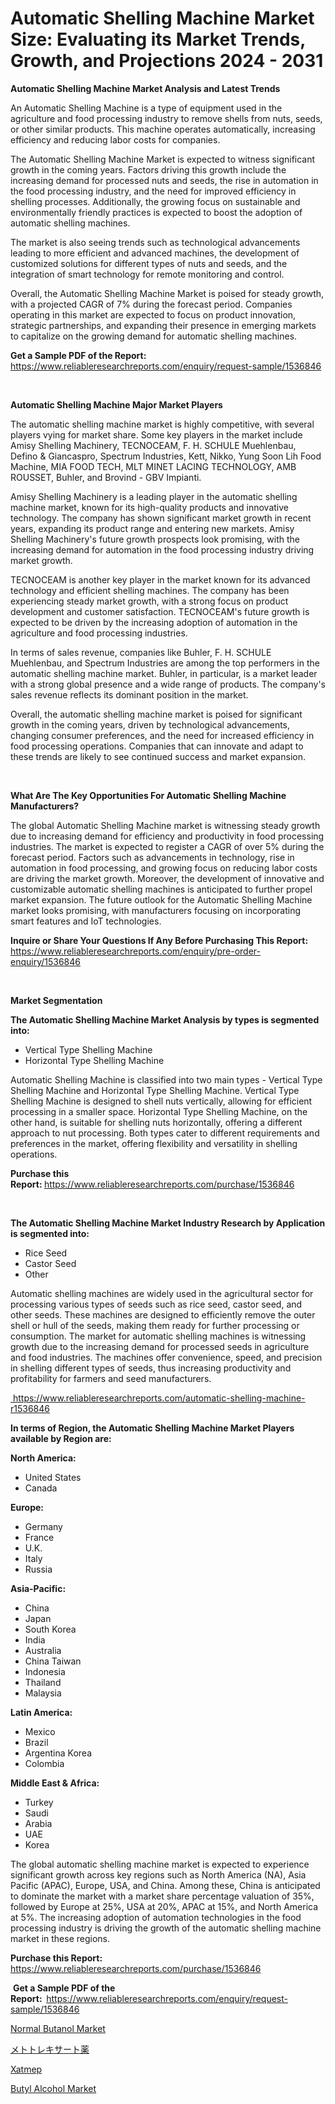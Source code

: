 <p><h1>Automatic Shelling Machine Market Size: Evaluating its Market Trends, Growth, and Projections 2024 - 2031</h1></p><p><strong>Automatic Shelling Machine Market Analysis and Latest Trends</strong></p>
<p><p>An Automatic Shelling Machine is a type of equipment used in the agriculture and food processing industry to remove shells from nuts, seeds, or other similar products. This machine operates automatically, increasing efficiency and reducing labor costs for companies.</p><p>The Automatic Shelling Machine Market is expected to witness significant growth in the coming years. Factors driving this growth include the increasing demand for processed nuts and seeds, the rise in automation in the food processing industry, and the need for improved efficiency in shelling processes. Additionally, the growing focus on sustainable and environmentally friendly practices is expected to boost the adoption of automatic shelling machines.</p><p>The market is also seeing trends such as technological advancements leading to more efficient and advanced machines, the development of customized solutions for different types of nuts and seeds, and the integration of smart technology for remote monitoring and control.</p><p>Overall, the Automatic Shelling Machine Market is poised for steady growth, with a projected CAGR of 7% during the forecast period. Companies operating in this market are expected to focus on product innovation, strategic partnerships, and expanding their presence in emerging markets to capitalize on the growing demand for automatic shelling machines.</p></p>
<p><strong>Get a Sample PDF of the Report:&nbsp;</strong> <a href="https://www.reliableresearchreports.com/enquiry/request-sample/1536846">https://www.reliableresearchreports.com/enquiry/request-sample/1536846</a></p>
<p>&nbsp;</p>
<p><strong>Automatic Shelling Machine Major Market Players</strong></p>
<p><p>The automatic shelling machine market is highly competitive, with several players vying for market share. Some key players in the market include Amisy Shelling Machinery, TECNOCEAM, F. H. SCHULE Muehlenbau, Defino & Giancaspro, Spectrum Industries, Kett, Nikko, Yung Soon Lih Food Machine, MIA FOOD TECH, MLT MINET LACING TECHNOLOGY, AMB ROUSSET, Buhler, and Brovind - GBV Impianti.</p><p>Amisy Shelling Machinery is a leading player in the automatic shelling machine market, known for its high-quality products and innovative technology. The company has shown significant market growth in recent years, expanding its product range and entering new markets. Amisy Shelling Machinery's future growth prospects look promising, with the increasing demand for automation in the food processing industry driving market growth.</p><p>TECNOCEAM is another key player in the market known for its advanced technology and efficient shelling machines. The company has been experiencing steady market growth, with a strong focus on product development and customer satisfaction. TECNOCEAM's future growth is expected to be driven by the increasing adoption of automation in the agriculture and food processing industries.</p><p>In terms of sales revenue, companies like Buhler, F. H. SCHULE Muehlenbau, and Spectrum Industries are among the top performers in the automatic shelling machine market. Buhler, in particular, is a market leader with a strong global presence and a wide range of products. The company's sales revenue reflects its dominant position in the market.</p><p>Overall, the automatic shelling machine market is poised for significant growth in the coming years, driven by technological advancements, changing consumer preferences, and the need for increased efficiency in food processing operations. Companies that can innovate and adapt to these trends are likely to see continued success and market expansion.</p></p>
<p>&nbsp;</p>
<p><strong>What Are The Key Opportunities For Automatic Shelling Machine Manufacturers?</strong></p>
<p><p>The global Automatic Shelling Machine market is witnessing steady growth due to increasing demand for efficiency and productivity in food processing industries. The market is expected to register a CAGR of over 5% during the forecast period. Factors such as advancements in technology, rise in automation in food processing, and growing focus on reducing labor costs are driving the market growth. Moreover, the development of innovative and customizable automatic shelling machines is anticipated to further propel market expansion. The future outlook for the Automatic Shelling Machine market looks promising, with manufacturers focusing on incorporating smart features and IoT technologies.</p></p>
<p><strong>Inquire or Share Your Questions If Any Before Purchasing This Report:</strong> <a href="https://www.reliableresearchreports.com/enquiry/pre-order-enquiry/1536846">https://www.reliableresearchreports.com/enquiry/pre-order-enquiry/1536846</a></p>
<p>&nbsp;</p>
<p><strong>Market Segmentation</strong></p>
<p><strong>The Automatic Shelling Machine Market Analysis by types is segmented into:</strong></p>
<p><ul><li>Vertical Type Shelling Machine</li><li>Horizontal Type Shelling Machine</li></ul></p>
<p><p>Automatic Shelling Machine is classified into two main types - Vertical Type Shelling Machine and Horizontal Type Shelling Machine. Vertical Type Shelling Machine is designed to shell nuts vertically, allowing for efficient processing in a smaller space. Horizontal Type Shelling Machine, on the other hand, is suitable for shelling nuts horizontally, offering a different approach to nut processing. Both types cater to different requirements and preferences in the market, offering flexibility and versatility in shelling operations.</p></p>
<p><strong>Purchase this Report:&nbsp;</strong><a href="https://www.reliableresearchreports.com/purchase/1536846">https://www.reliableresearchreports.com/purchase/1536846</a></p>
<p>&nbsp;</p>
<p><strong>The Automatic Shelling Machine Market Industry Research by Application is segmented into:</strong></p>
<p><ul><li>Rice Seed</li><li>Castor Seed</li><li>Other</li></ul></p>
<p><p>Automatic shelling machines are widely used in the agricultural sector for processing various types of seeds such as rice seed, castor seed, and other seeds. These machines are designed to efficiently remove the outer shell or hull of the seeds, making them ready for further processing or consumption. The market for automatic shelling machines is witnessing growth due to the increasing demand for processed seeds in agriculture and food industries. The machines offer convenience, speed, and precision in shelling different types of seeds, thus increasing productivity and profitability for farmers and seed manufacturers.</p></p>
<p><a href="https://www.reliableresearchreports.com/automatic-shelling-machine-r1536846">&nbsp;https://www.reliableresearchreports.com/automatic-shelling-machine-r1536846</a></p>
<p><strong>In terms of Region, the Automatic Shelling Machine Market Players available by Region are:</strong></p>
<p>
    <p> <strong> North America: </strong>
        <ul>
            <li>United States</li>
            <li>Canada</li>
        </ul>
        </p> 
    <p> <strong> Europe: </strong>
        <ul>
            <li>Germany</li>
            <li>France</li>
            <li>U.K.</li>
            <li>Italy</li>
            <li>Russia</li>
        </ul>
        </p> 
    <p> <strong> Asia-Pacific: </strong>
        <ul>
            <li>China</li>
            <li>Japan</li>
            <li>South Korea</li>
            <li>India</li>
            <li>Australia</li>
            <li>China Taiwan</li>
            <li>Indonesia</li>
            <li>Thailand</li>
            <li>Malaysia</li>
        </ul>
        </p> 
    <p> <strong> Latin America: </strong>
        <ul>
            <li>Mexico</li>
            <li>Brazil</li>
            <li>Argentina Korea</li>
            <li>Colombia</li>
        </ul>
        </p> 
    <p> <strong> Middle East & Africa: </strong>
        <ul>
            <li>Turkey</li>
            <li>Saudi</li>
            <li>Arabia</li>
            <li>UAE</li>
            <li>Korea</li>
        </ul>
    </p>
    </p>
<p><p>The global automatic shelling machine market is expected to experience significant growth across key regions such as North America (NA), Asia Pacific (APAC), Europe, USA, and China. Among these, China is anticipated to dominate the market with a market share percentage valuation of 35%, followed by Europe at 25%, USA at 20%, APAC at 15%, and North America at 5%. The increasing adoption of automation technologies in the food processing industry is driving the growth of the automatic shelling machine market in these regions.</p></p>
<p><strong>Purchase this Report: </strong><a href="https://www.reliableresearchreports.com/purchase/1536846">https://www.reliableresearchreports.com/purchase/1536846</a></p>
<p>&nbsp;<strong>Get a Sample PDF of the Report:&nbsp;&nbsp;</strong><a href="https://www.reliableresearchreports.com/enquiry/request-sample/1536846">https://www.reliableresearchreports.com/enquiry/request-sample/1536846</a></p>
<p><strong></strong></p>
<p><p><a href="https://issuu.com/reportprime-2/docs/normal-butanol-market-size-2030.pptx">Normal Butanol Market</a></p><p><a href="https://github.com/ddwcuskozol07187/Market-Research-Report-List-1/blob/main/515142636608.md">メトトレキサート薬</a></p><p><a href="https://github.com/xtkhtofdt934839/Market-Research-Report-List-1/blob/main/100671636607.md">Xatmep</a></p><p><a href="https://issuu.com/reportprime-2/docs/butyl-alcohol-market-size-2030.pptx">Butyl Alcohol Market</a></p></p>